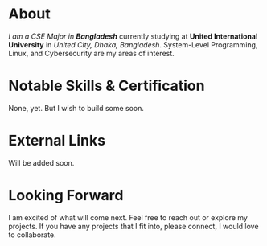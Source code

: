 # About

*I am a CSE Major in **Bangladesh*** currently studying at **United International University** in *United City, Dhaka, Bangladesh*. System-Level Programming, Linux, and Cybersecurity are my areas of interest.  
  
# Notable Skills & Certification

None, yet. But I wish to build some soon.

# External Links

Will be added soon. 

# Looking Forward

I am excited of what will come next. Feel free to reach out or explore my projects. If you have any projects that I fit into, please connect, I would love to collaborate. 

<!--
**azm4/azm4** is a ✨ _special_ ✨ repository because its `README.md` (this file) appears on your GitHub profile.

Here are some ideas to get you started:

- 🔭 I’m currently working on ...
- 🌱 I’m currently learning ...
- 👯 I’m looking to collaborate on ...
- 🤔 I’m looking for help with ...
- 💬 Ask me about ...
- 📫 How to reach me: ...
- 😄 Pronouns: ...
- ⚡ Fun fact: ...
-->
